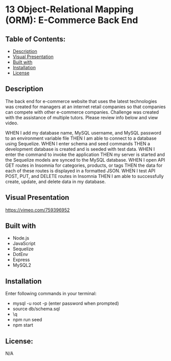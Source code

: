 # 13 Object-Relational Mapping (ORM): E-Commerce Back End

## Table of Contents:
* [Description](https://github.com/T8886/12SQL-Employee-Tracker/blob/main/README.md#description)
* [Visual Presentation](https://github.com/T8886/12SQL-Employee-Tracker/blob/main/README.md#visual-presentation)
* [Built with](https://github.com/T8886/12SQL-Employee-Tracker/blob/main/README.md#builtwith)
* [Installation](https://github.com/T8886/12SQL-Employee-Tracker/blob/main/README.md#installation)
* [License](https://github.com/T8886/12SQL-Employee-Tracker/blob/main/README.md#license)

## Description
The back end for e-commerce website that uses the latest technologies was created for managers at an internet retail companies so that companies can compete with other e-commerce companies. 
Challenge was created with the assistance of multiple tutors. Please review info below and view video.

WHEN I add my database name, MySQL username, and MySQL password to an environment variable file THEN I am able to connect to a database using Sequelize.
WHEN I enter schema and seed commands THEN a development database is created and is seeded with test data.
WHEN I enter the command to invoke the application THEN my server is started and the Sequelize models are synced to the MySQL database.
WHEN I open API GET routes in Insomnia for categories, products, or tags THEN the data for each of these routes is displayed in a formatted JSON.
WHEN I test API POST, PUT, and DELETE routes in Insomnia THEN I am able to successfully create, update, and delete data in my database.

## Visual Presentation
https://vimeo.com/759396952

## Built with
* Node.js
* JavaScript
* Sequelize
* DotEnv
* Express
* MySQL2

## Installation
Enter following commands in your terminal:
* mysql -u root -p (enter password when prompted)
* source db/schema.sql
* \q
* npm run seed
* npm start

## License:
N/A

